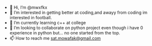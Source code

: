 - 👋 Hi, I’m @mwxfkx
- 👀 I’m interested in getting better at coding,and awayy from coding im interested in football.
- 🌱 I’m currently learning c++ at college
- 💞️ I’m looking to collaborate on python project even though i have 0 experience in python but... no one started from the top.
- 📫 How to reach me sat.mowafak@gmail.com

<!---
mwxfkx/mwxfkx is a ✨ special ✨ repository because its `README.md` (this file) appears on your GitHub profile.
You can click the Preview link to take a look at your changes.
--->
